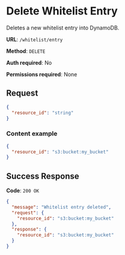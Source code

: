 # Delete Whitelist Entry

Deletes a new whitelist entry into DynamoDB.

**URL**: `/whitelist/entry`

**Method**: `DELETE`

**Auth required**: No

**Permissions required**: None

## Request

```json
{
  "resource_id": "string"
}
```

### Content example

```json
{
  "resource_id": "s3:bucket:my_bucket"
}
```

## Success Response

**Code**: `200 OK`

```json
{
  "message": "Whitelist entry deleted",
  "request": {
    "resource_id": "s3:bucket:my_bucket"
  },
  "response": {
    "resource_id": "s3:bucket:my_bucket"
  }
}
```
